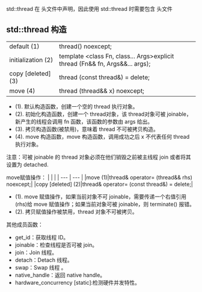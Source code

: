 std::thread 在 <thread> 头文件中声明，因此使用 std::thread 时需要包含 <thread> 头文件
## std::thread 构造
|  | |
| --- | --- |
|default (1)| thread() noexcept;|
|initialization (2)	|template <class Fn, class... Args>explicit thread (Fn&& fn, Args&&... args);|
|copy [deleted] (3)	|thread (const thread&) = delete;
|move (4)	|thread (thread&& x) noexcept;|

* (1). 默认构造函数，创建一个空的 thread 执行对象。
* (2). 初始化构造函数，创建一个 thread对象，该 thread对象可被 joinable，新产生的线程会调用 fn 函数，该函数的参数由 args 给出。
* (3). 拷贝构造函数(被禁用)，意味着 thread 不可被拷贝构造。
* (4). move 构造函数，move 构造函数，调用成功之后 x 不代表任何 thread 执行对象。

注意：可被 joinable 的 thread 对象必须在他们销毁之前被主线程 join 或者将其设置为 detached.

move赋值操作：
|  | |
| --- | --- |
|move (1)|thread& operator= (thread&& rhs) noexcept;|
|copy [deleted] (2)|thread& operator= (const thread&) = delete;|
* (1). move 赋值操作，如果当前对象不可 joinable，需要传递一个右值引用(rhs)给 move 赋值操作；如果当前对象可被 joinable，则 terminate() 报错。
* (2). 拷贝赋值操作被禁用，thread 对象不可被拷贝。

其他成员函数：

* get_id：获取线程 ID。
* joinable：检查线程是否可被 join。
* join：Join 线程。
* detach：Detach 线程。
* swap：Swap 线程 。
* native_handle：返回 native handle。
* hardware_concurrency [static]:检测硬件并发特性。